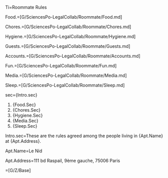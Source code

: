 Ti=Roommate Rules

Food.=[G/SciencesPo-LegalCollab/Roommate/Food.md]

Chores.=[G/SciencesPo-LegalCollab/Roommate/Chores.md]

Hygiene.=[G/SciencesPo-LegalCollab/Roommate/Hygiene.md]

Guests.=[G/SciencesPo-LegalCollab/Roommate/Guests.md]

Accounts.=[G/SciencesPo-LegalCollab/Roommate/Accounts.md]

Fun.=[G/SciencesPo-LegalCollab/Roommate/Fun.md]

Media.=[G/SciencesPo-LegalCollab/Roommate/Media.md]

Sleep.=[G/SciencesPo-LegalCollab/Roommate/Sleep.md]


sec={Intro.sec}<ol><li>{Food.Sec}</li><li>{Chores.Sec}</li><li>{Hygiene.Sec}</li><li>{Media.Sec}</li><li>{Sleep.Sec}</li></ol>

Intro.sec=These are the rules agreed among the people living in {Apt.Name} at {Apt.Address}.  

Apt.Name=Le Nid

Apt.Address=111 bd Raspail, 9ème gauche, 75006 Paris
 
=[G/Z/Base]

